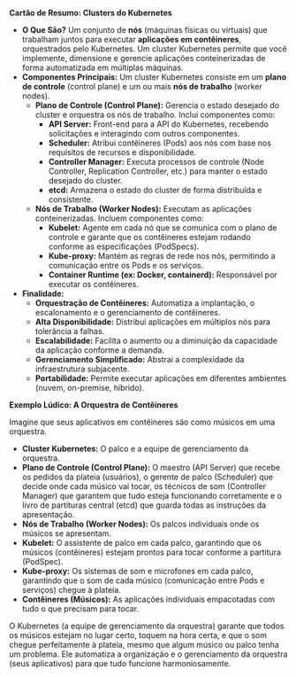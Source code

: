 **Cartão de Resumo: Clusters do Kubernetes**

* **O Que São?** Um conjunto de **nós** (máquinas físicas ou virtuais) que trabalham juntos para executar **aplicações em contêineres**, orquestrados pelo Kubernetes. Um cluster Kubernetes permite que você implemente, dimensione e gerencie aplicações conteinerizadas de forma automatizada em múltiplas máquinas.
* **Componentes Principais:** Um cluster Kubernetes consiste em um **plano de controle** (control plane) e um ou mais **nós de trabalho** (worker nodes).
    * **Plano de Controle (Control Plane):** Gerencia o estado desejado do cluster e orquestra os nós de trabalho. Inclui componentes como:
        * **API Server:** Front-end para a API do Kubernetes, recebendo solicitações e interagindo com outros componentes.
        * **Scheduler:** Atribui contêineres (Pods) aos nós com base nos requisitos de recursos e disponibilidade.
        * **Controller Manager:** Executa processos de controle (Node Controller, Replication Controller, etc.) para manter o estado desejado do cluster.
        * **etcd:** Armazena o estado do cluster de forma distribuída e consistente.
    * **Nós de Trabalho (Worker Nodes):** Executam as aplicações conteinerizadas. Incluem componentes como:
        * **Kubelet:** Agente em cada nó que se comunica com o plano de controle e garante que os contêineres estejam rodando conforme as especificações (PodSpecs).
        * **Kube-proxy:** Mantém as regras de rede nos nós, permitindo a comunicação entre os Pods e os serviços.
        * **Container Runtime (ex: Docker, containerd):** Responsável por executar os contêineres.
* **Finalidade:**
    * **Orquestração de Contêineres:** Automatiza a implantação, o escalonamento e o gerenciamento de contêineres.
    * **Alta Disponibilidade:** Distribui aplicações em múltiplos nós para tolerância a falhas.
    * **Escalabilidade:** Facilita o aumento ou a diminuição da capacidade da aplicação conforme a demanda.
    * **Gerenciamento Simplificado:** Abstrai a complexidade da infraestrutura subjacente.
    * **Portabilidade:** Permite executar aplicações em diferentes ambientes (nuvem, on-premise, híbrido).

**Exemplo Lúdico: A Orquestra de Contêineres**

Imagine que seus aplicativos em contêineres são como músicos em uma orquestra.

* **Cluster Kubernetes:** O palco e a equipe de gerenciamento da orquestra.
* **Plano de Controle (Control Plane):** O maestro (API Server) que recebe os pedidos da plateia (usuários), o gerente de palco (Scheduler) que decide onde cada músico vai tocar, os técnicos de som (Controller Manager) que garantem que tudo esteja funcionando corretamente e o livro de partituras central (etcd) que guarda todas as instruções da apresentação.
* **Nós de Trabalho (Worker Nodes):** Os palcos individuais onde os músicos se apresentam.
* **Kubelet:** O assistente de palco em cada palco, garantindo que os músicos (contêineres) estejam prontos para tocar conforme a partitura (PodSpec).
* **Kube-proxy:** Os sistemas de som e microfones em cada palco, garantindo que o som de cada músico (comunicação entre Pods e serviços) chegue à plateia.
* **Contêineres (Músicos):** As aplicações individuais empacotadas com tudo o que precisam para tocar.

O Kubernetes (a equipe de gerenciamento da orquestra) garante que todos os músicos estejam no lugar certo, toquem na hora certa, e que o som chegue perfeitamente à plateia, mesmo que algum músico ou palco tenha um problema. Ele automatiza a organização e o gerenciamento da orquestra (seus aplicativos) para que tudo funcione harmoniosamente.